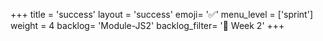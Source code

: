 +++
title = 'success'
layout = 'success'
emoji= '✅'
menu_level = ['sprint']
weight = 4
backlog= 'Module-JS2'
backlog_filter= '📅 Week 2'
+++
